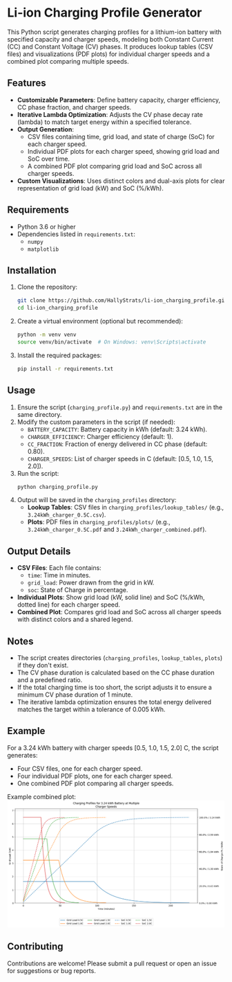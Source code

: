 # Li-ion Charging Profile Generator

This Python script generates charging profiles for a lithium-ion battery with specified capacity and charger speeds, modeling both Constant Current (CC) and Constant Voltage (CV) phases. It produces lookup tables (CSV files) and visualizations (PDF plots) for individual charger speeds and a combined plot comparing multiple speeds.

## Features
- **Customizable Parameters**: Define battery capacity, charger efficiency, CC phase fraction, and charger speeds.
- **Iterative Lambda Optimization**: Adjusts the CV phase decay rate (lambda) to match target energy within a specified tolerance.
- **Output Generation**:
  - CSV files containing time, grid load, and state of charge (SoC) for each charger speed.
  - Individual PDF plots for each charger speed, showing grid load and SoC over time.
  - A combined PDF plot comparing grid load and SoC across all charger speeds.
- **Custom Visualizations**: Uses distinct colors and dual-axis plots for clear representation of grid load (kW) and SoC (%/kWh).

## Requirements
- Python 3.6 or higher
- Dependencies listed in `requirements.txt`:
  - `numpy`
  - `matplotlib`

## Installation
1. Clone the repository:
   ```bash
   git clone https://github.com/HallyStrats/li-ion_charging_profile.git
   cd li-ion_charging_profile
   ```
2. Create a virtual environment (optional but recommended):
   ```bash
   python -m venv venv
   source venv/bin/activate  # On Windows: venv\Scripts\activate
   ```
3. Install the required packages:
   ```bash
   pip install -r requirements.txt
   ```

## Usage
1. Ensure the script (`charging_profile.py`) and `requirements.txt` are in the same directory.
2. Modify the custom parameters in the script (if needed):
   - `BATTERY_CAPACITY`: Battery capacity in kWh (default: 3.24 kWh).
   - `CHARGER_EFFICIENCY`: Charger efficiency (default: 1).
   - `CC_FRACTION`: Fraction of energy delivered in CC phase (default: 0.80).
   - `CHARGER_SPEEDS`: List of charger speeds in C (default: [0.5, 1.0, 1.5, 2.0]).
3. Run the script:
   ```bash
   python charging_profile.py
   ```
4. Output will be saved in the `charging_profiles` directory:
   - **Lookup Tables**: CSV files in `charging_profiles/lookup_tables/` (e.g., `3.24kWh_charger_0.5C.csv`).
   - **Plots**: PDF files in `charging_profiles/plots/` (e.g., `3.24kWh_charger_0.5C.pdf` and `3.24kWh_charger_combined.pdf`).

## Output Details
- **CSV Files**: Each file contains:
  - `time`: Time in minutes.
  - `grid_load`: Power drawn from the grid in kW.
  - `soc`: State of Charge in percentage.
- **Individual Plots**: Show grid load (kW, solid line) and SoC (%/kWh, dotted line) for each charger speed.
- **Combined Plot**: Compares grid load and SoC across all charger speeds with distinct colors and a shared legend.

## Notes
- The script creates directories (`charging_profiles`, `lookup_tables`, `plots`) if they don't exist.
- The CV phase duration is calculated based on the CC phase duration and a predefined ratio.
- If the total charging time is too short, the script adjusts it to ensure a minimum CV phase duration of 1 minute.
- The iterative lambda optimization ensures the total energy delivered matches the target within a tolerance of 0.005 kWh.

## Example
For a 3.24 kWh battery with charger speeds [0.5, 1.0, 1.5, 2.0] C, the script generates:
- Four CSV files, one for each charger speed.
- Four individual PDF plots, one for each charger speed.
- One combined PDF plot comparing all charger speeds.

Example combined plot:
![Example Combined Plot](example_plot.png)

## Contributing
Contributions are welcome! Please submit a pull request or open an issue for suggestions or bug reports.